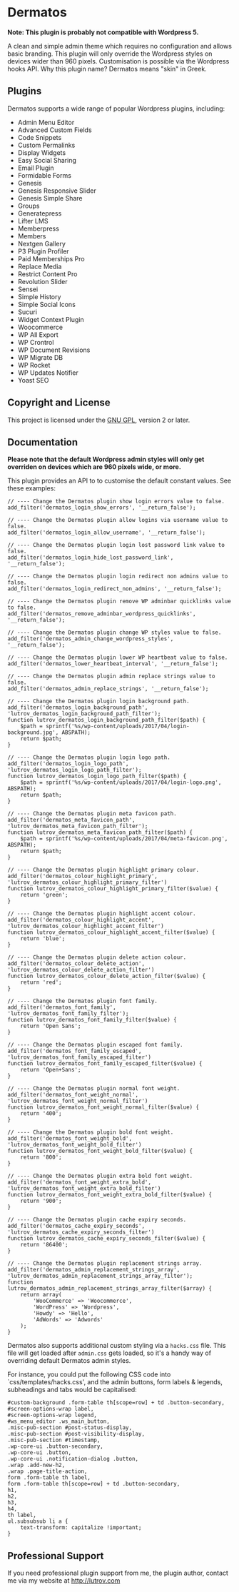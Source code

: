 # Dermatos

__Note: This plugin is probably not compatible with Wordpress 5.__

A clean and simple admin theme which requires no configuration and allows basic branding. This plugin will only override the Wordpress styles on devices wider than 960 pixels. Customisation is possible via the Wordpress hooks API. Why this plugin name? Dermatos means "skin" in Greek.

## Plugins

Dermatos supports a wide range of popular Wordpress plugins, including:

* Admin Menu Editor
* Advanced Custom Fields
* Code Snippets
* Custom Permalinks
* Display Widgets
* Easy Social Sharing
* Email Plugin
* Formidable Forms
* Genesis
* Genesis Responsive Slider
* Genesis Simple Share
* Groups
* Generatepress
* Lifter LMS
* Memberpress
* Members
* Nextgen Gallery
* P3 Plugin Profiler
* Paid Memberships Pro
* Replace Media
* Restrict Content Pro
* Revolution Slider
* Sensei
* Simple History
* Simple Social Icons
* Sucuri
* Widget Context Plugin
* Woocommerce
* WP All Export
* WP Crontrol
* WP Document Revisions
* WP Migrate DB
* WP Rocket
* WP Updates Notifier
* Yoast SEO

## Copyright and License

This project is licensed under the [GNU GPL](http://www.gnu.org/licenses/old-licenses/gpl-2.0.html), version 2 or later.

## Documentation

__Please note that the default Wordpress admin styles will only get overriden on devices which are 960 pixels wide, or more.__

This plugin provides an API to to customise the default constant values. See these examples:

	// ---- Change the Dermatos plugin show login errors value to false.
	add_filter('dermatos_login_show_errors', '__return_false');

	// ---- Change the Dermatos plugin allow logins via username value to false.
	add_filter('dermatos_login_allow_username', '__return_false');

	// ---- Change the Dermatos plugin login lost password link value to false.
	add_filter('dermatos_login_hide_lost_password_link', '__return_false');

	// ---- Change the Dermatos plugin login redirect non admins value to false.
	add_filter('dermatos_login_redirect_non_admins', '__return_false');

	// ---- Change the Dermatos plugin remove WP adminbar quicklinks value to false.
	add_filter('dermatos_remove_adminbar_wordpress_quicklinks', '__return_false');

	// ---- Change the Dermatos plugin change WP styles value to false.
	add_filter('dermatos_admin_change_wordpress_styles', '__return_false');

	// ---- Change the Dermatos plugin lower WP heartbeat value to false.
	add_filter('dermatos_lower_heartbeat_interval', '__return_false');

	// ---- Change the Dermatos plugin admin replace strings value to false.
	add_filter('dermatos_admin_replace_strings', '__return_false');

	// ---- Change the Dermatos plugin login background path.
	add_filter('dermatos_login_background_path', 'lutrov_dermatos_login_background_path_filter');
	function lutrov_dermatos_login_background_path_filter($path) {
		$path = sprintf('%s/wp-content/uploads/2017/04/login-background.jpg', ABSPATH);
		return $path;
	}

	// ---- Change the Dermatos plugin login logo path.
	add_filter('dermatos_login_logo_path', 'lutrov_dermatos_login_logo_path_filter');
	function lutrov_dermatos_login_logo_path_filter($path) {
		$path = sprintf('%s/wp-content/uploads/2017/04/login-logo.png', ABSPATH);
		return $path;
	}

	// ---- Change the Dermatos plugin meta favicon path.
	add_filter('dermatos_meta_favicon_path', 'lutrov_dermatos_meta_favicon_path_filter');
	function lutrov_dermatos_meta_favicon_path_filter($path) {
		$path = sprintf('%s/wp-content/uploads/2017/04/meta-favicon.png', ABSPATH);
		return $path;
	}

	// ---- Change the Dermatos plugin highlight primary colour.
	add_filter('dermatos_colour_highlight_primary', 'lutrov_dermatos_colour_highlight_primary_filter')
	function lutrov_dermatos_colour_highlight_primary_filter($value) {
		return 'green';
	}

	// ---- Change the Dermatos plugin highlight accent colour.
	add_filter('dermatos_colour_highlight_accent', 'lutrov_dermatos_colour_highlight_accent_filter')
	function lutrov_dermatos_colour_highlight_accent_filter($value) {
		return 'blue';
	}

	// ---- Change the Dermatos plugin delete action colour.
	add_filter('dermatos_colour_delete_action', 'lutrov_dermatos_colour_delete_action_filter')
	function lutrov_dermatos_colour_delete_action_filter($value) {
		return 'red';
	}

	// ---- Change the Dermatos plugin font family.
	add_filter('dermatos_font_family', 'lutrov_dermatos_font_family_filter');
	function lutrov_dermatos_font_family_filter($value) {
		return 'Open Sans';
	}

	// ---- Change the Dermatos plugin escaped font family.
	add_filter('dermatos_font_family_escaped', 'lutrov_dermatos_font_family_escaped_filter')
	function lutrov_dermatos_font_family_escaped_filter($value) {
		return 'Open+Sans';
	}

	// ---- Change the Dermatos plugin normal font weight.	
	add_filter('dermatos_font_weight_normal', 'lutrov_dermatos_font_weight_normal_filter')
	function lutrov_dermatos_font_weight_normal_filter($value) {
		return '400';
	}

	// ---- Change the Dermatos plugin bold font weight.	
	add_filter('dermatos_font_weight_bold', 'lutrov_dermatos_font_weight_bold_filter')
	function lutrov_dermatos_font_weight_bold_filter($value) {
		return '800';
	}

	// ---- Change the Dermatos plugin extra bold font weight.	
	add_filter('dermatos_font_weight_extra_bold', 'lutrov_dermatos_font_weight_extra_bold_filter')
	function lutrov_dermatos_font_weight_extra_bold_filter($value) {
		return '900';
	}

	// ---- Change the Dermatos plugin cache expiry seconds.
	add_filter('dermatos_cache_expiry_seconds', 'lutrov_dermatos_cache_expiry_seconds_filter')
	function lutrov_dermatos_cache_expiry_seconds_filter($value) {
		return '86400';
	}

	// ---- Change the Dermatos plugin replacement strings array.
	add_filter('dermatos_admin_replacement_strings_array', 'lutrov_dermatos_admin_replacement_strings_array_filter');
	function lutrov_dermatos_admin_replacement_strings_array_filter($array) {
		return array(
			'WooCommerce' => 'Woocommerce',
			'WordPress' => 'Wordpress',
			'Howdy' => 'Hello',
			'AdWords' => 'Adwords'
		);
	}

Dermatos also supports additional custom styling via a `hacks.css` file. This file will get loaded after `admin.css` gets loaded, so it's a handy way of overriding default Dermatos admin styles.

For instance, you could put the following CSS code into `css/templates/hacks.css', and the admin buttons, form labels & legends, subheadings and tabs would be capitalised:

	#custom-background .form-table th[scope=row] + td .button-secondary,
	#screen-options-wrap label,
	#screen-options-wrap legend,
	#ws_menu_editor .ws_main_button,
	.misc-pub-section #post-status-display,
	.misc-pub-section #post-visibility-display,
	.misc-pub-section #timestamp,
	.wp-core-ui .button-secondary,
	.wp-core-ui .button,
	.wp-core-ui .notification-dialog .button,
	.wrap .add-new-h2,
	.wrap .page-title-action,
	form .form-table th label,
	form .form-table th[scope=row] + td .button-secondary,
	h1,
	h2,
	h3,
	h4,
	th label,
	ul.subsubsub li a {
		text-transform: capitalize !important;
	}

## Professional Support

If you need professional plugin support from me, the plugin author, contact me via my website at http://lutrov.com
